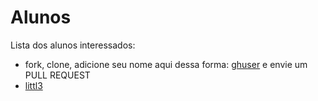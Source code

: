 # Alunos

Lista dos alunos interessados:

- fork, clone, adicione seu nome aqui dessa forma: [ghuser](https://github.com/ghuser/) e envie um PULL REQUEST
- [littl3](https://github.com/littl3/)
